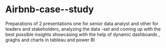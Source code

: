 # Airbnb-case--study
Preparations of 2 presentations one for senior data analyst and other for leaders and stakeholders, analyzing the data -set and coming up with  the best possible insights showcasing with the help of dynamic dashboards , graghs and charts in tableau and power BI
